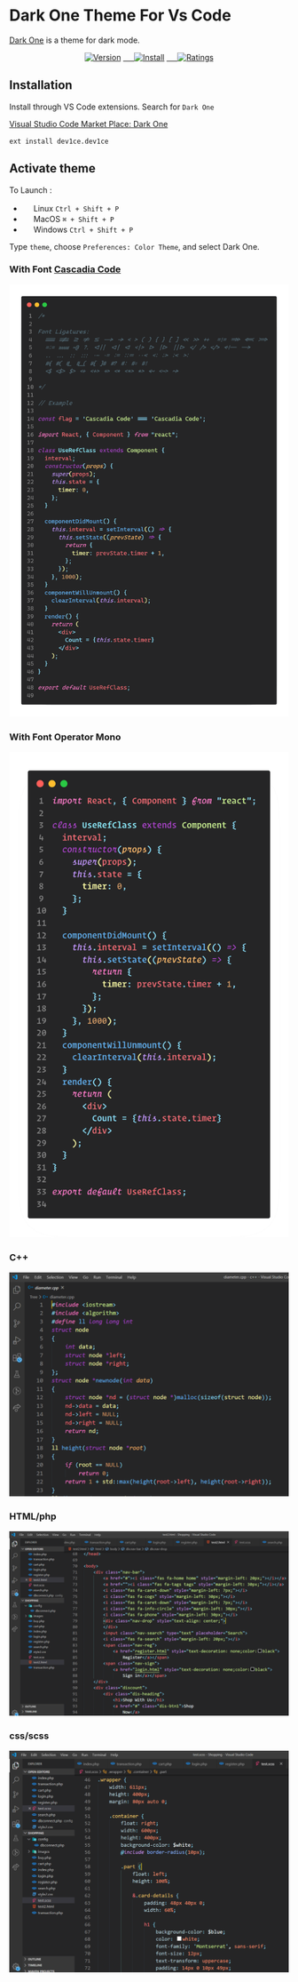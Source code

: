 # Dark One Theme For Vs Code

[Dark One](https://marketplace.visualstudio.com/items?itemName=dev1ce.dev1ce) is a theme for dark mode.

<p align="center">
  <a href="https://marketplace.visualstudio.com/items?itemName=dev1ce.dev1ce">
    <img alt="Version" src="https://vsmarketplacebadge.apphb.com/version/dev1ce.dev1ce.svg?colorA=0288d1&colorB=0277bd&style=for-the-badge"></a>
  <a href="https://marketplace.visualstudio.com/items?itemName=dev1ce.dev1ce">&nbsp;&nbsp;&nbsp;&nbsp;
    <img alt="Install" src="https://vsmarketplacebadge.apphb.com/installs/dev1ce.dev1ce.svg?style=for-the-badge&colorA=ef5350&colorB=ff1744&label=Install"></a>
  <a href="https://marketplace.visualstudio.com/items?itemName=dev1ce.dev1ce">&nbsp;&nbsp;&nbsp;&nbsp;
    <img alt="Ratings" src="https://vsmarketplacebadge.apphb.com/rating-star/dev1ce.dev1ce.svg?style=for-the-badge&colorA=FBBD30&colorB=F2AA08"></a>
 </p>
 

## Installation

Install through VS Code extensions. Search for `Dark One`

[Visual Studio Code Market Place: Dark One](https://marketplace.visualstudio.com/items?itemName=dev1ce.dev1ce)

```
ext install dev1ce.dev1ce
```

## Activate theme

To Launch :

  - <img src="https://www.kernel.org/theme/images/logos/favicon.png" width=16 height=16/> Linux `Ctrl + Shift + P`
  - <img src="https://developer.apple.com/favicon.ico" width=16 height=16/> MacOS `⌘ + Shift + P`
  - <img src="https://www.microsoft.com/favicon.ico" width=16 height=16/> Windows `Ctrl + Shift + P`

Type `theme`, choose `Preferences: Color Theme`, and select Dark One.

### With Font [Cascadia Code](https://github.com/microsoft/cascadia-code)

  ![Alt text](images/CascadiaCode2.png?raw=true "CPP")
  <br />
### With Font Operator Mono

  ![Alt text](images/OperatorMono2.png?raw=true "CPP")
  <br />

### C++

  ![Alt text](images/cpp.PNG?raw=true "CPP")
  <br />
  ### HTML/php
  ![Alt text](images/html.PNG?raw=true "HTML")
  <br />
  ### css/scss
  ![Alt text](images/scss.PNG?raw=true "CSS")
 <br />
 

